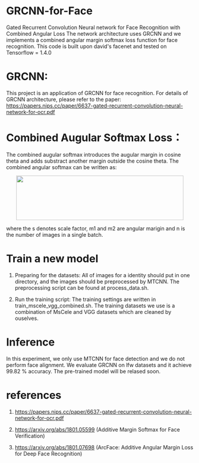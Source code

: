 # GRCNN-for-Face
Gated Recurrent Convolution Neural network for Face Recognition with Combined Angular Loss
The network architecture uses GRCNN and we implements a combined angular margin softmax loss function for face recognition. This code is built upon david's facenet and tested on Tensorflow = 1.4.0

# GRCNN:
This project is an application of GRCNN for face recognition. For details of GRCNN architecture, please refer to the paper: https://papers.nips.cc/paper/6637-gated-recurrent-convolution-neural-network-for-ocr.pdf

# Combined Augular Softmax Loss：
The combined augular softmax introduces the augular margin in cosine theta and adds substract another margin outside the cosine theta.
The combined angular softmax can be written as:

<div align=center><img src="https://github.com/Jianfeng1991/GRCNN-for-Face/blob/master/combined_loss.PNG" width="450" height="120" ></div>

where the s denotes scale factor, m1 and m2 are angular marigin and n is the number of images in a single batch.

# Train a new model
1. Preparing for the datasets: 
All of images for a identity should put in one directory, and the images should be preprocessed by MTCNN. The preprocessing script can be found at process_data.sh.

2. Run the training script:
The training settings are written in train_mscele_vgg_combined.sh. The training datasets we use is a combination of MsCele and VGG datasets which are cleaned by ouselves.

# Inference
In this experiment, we only use MTCNN for face detection and we do not perform face alignment.
We evaluate GRCNN on lfw datasets and it achieve 99.82 % accuracy. The pre-trained model will be relased soon.

# references

1. https://papers.nips.cc/paper/6637-gated-recurrent-convolution-neural-network-for-ocr.pdf

2. https://arxiv.org/abs/1801.05599  (Additive Margin Softmax for Face Verification)

3. https://arxiv.org/abs/1801.07698  (ArcFace: Additive Angular Margin Loss for Deep Face Recognition)
